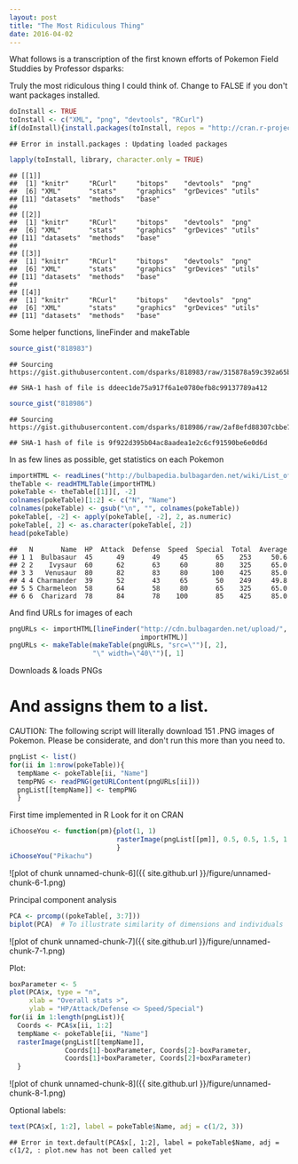 ```yaml
---
layout: post
title: "The Most Ridiculous Thing"
date: 2016-04-02
---
```


What follows is a transcription of the first known efforts of Pokemon Field Studdies by Professor dsparks:

Truly the most ridiculous thing I could think of.
Change to FALSE if you don't want packages installed.

```r
doInstall <- TRUE  
toInstall <- c("XML", "png", "devtools", "RCurl")
if(doInstall){install.packages(toInstall, repos = "http://cran.r-project.org")}
```

```
## Error in install.packages : Updating loaded packages
```

```r
lapply(toInstall, library, character.only = TRUE)
```

```
## [[1]]
##  [1] "knitr"     "RCurl"     "bitops"    "devtools"  "png"      
##  [6] "XML"       "stats"     "graphics"  "grDevices" "utils"    
## [11] "datasets"  "methods"   "base"     
## 
## [[2]]
##  [1] "knitr"     "RCurl"     "bitops"    "devtools"  "png"      
##  [6] "XML"       "stats"     "graphics"  "grDevices" "utils"    
## [11] "datasets"  "methods"   "base"     
## 
## [[3]]
##  [1] "knitr"     "RCurl"     "bitops"    "devtools"  "png"      
##  [6] "XML"       "stats"     "graphics"  "grDevices" "utils"    
## [11] "datasets"  "methods"   "base"     
## 
## [[4]]
##  [1] "knitr"     "RCurl"     "bitops"    "devtools"  "png"      
##  [6] "XML"       "stats"     "graphics"  "grDevices" "utils"    
## [11] "datasets"  "methods"   "base"
```

Some helper functions, lineFinder and makeTable


```r
source_gist("818983")
```

```
## Sourcing https://gist.githubusercontent.com/dsparks/818983/raw/315878a59c392a65b176a43c4903b3ede6b67864/LineFinder.R
```

```
## SHA-1 hash of file is ddeec1de75a917f6a1e0780efb8c99137789a412
```

```r
source_gist("818986")
```

```
## Sourcing https://gist.githubusercontent.com/dsparks/818986/raw/2af8efd88307cbbe7941d6be98834f166c56fc61/MakeTable.R
```

```
## SHA-1 hash of file is 9f922d395b04ac8aadea1e2c6cf91590be6e0d6d
```

In as few lines as possible, get statistics on each Pokemon


```r
importHTML <- readLines("http://bulbapedia.bulbagarden.net/wiki/List_of_Pok%C3%A9mon_by_base_stats_(Generation_I)")
theTable <- readHTMLTable(importHTML)
pokeTable <- theTable[[1]][, -2]
colnames(pokeTable)[1:2] <- c("N", "Name")
colnames(pokeTable) <- gsub("\n", "", colnames(pokeTable))
pokeTable[, -2] <- apply(pokeTable[, -2], 2, as.numeric)
pokeTable[, 2] <- as.character(pokeTable[, 2])
head(pokeTable)
```

```
##   N       Name  HP  Attack  Defense  Speed  Special  Total  Average
## 1 1  Bulbasaur  45      49       49     45       65    253     50.6
## 2 2    Ivysaur  60      62       63     60       80    325     65.0
## 3 3   Venusaur  80      82       83     80      100    425     85.0
## 4 4 Charmander  39      52       43     65       50    249     49.8
## 5 5 Charmeleon  58      64       58     80       65    325     65.0
## 6 6  Charizard  78      84       78    100       85    425     85.0
```

And find URLs for images of each


```r
pngURLs <- importHTML[lineFinder("http://cdn.bulbagarden.net/upload/",
                                 importHTML)]
pngURLs <- makeTable(makeTable(pngURLs, "src=\"")[, 2],
                     "\" width=\"40\"")[, 1]
```

Downloads & loads PNGs
# And assigns them to a list.
CAUTION: The following script will literally download 151 .PNG images of
Pokemon. Please be considerate, and don't run this more than you need to.


```r
pngList <- list()
for(ii in 1:nrow(pokeTable)){
  tempName <- pokeTable[ii, "Name"]
  tempPNG <- readPNG(getURLContent(pngURLs[ii]))  
  pngList[[tempName]] <- tempPNG  
  }
```

First time implemented in R
Look for it on CRAN


```r
iChooseYou <- function(pm){plot(1, 1)  
                           rasterImage(pngList[[pm]], 0.5, 0.5, 1.5, 1.5)                           
                           }
iChooseYou("Pikachu")  
```

![plot of chunk unnamed-chunk-6]({{ site.github.url  }}/figure/unnamed-chunk-6-1.png)

Principal component analysis


```r
PCA <- prcomp((pokeTable[, 3:7]))
biplot(PCA)  # To illustrate similarity of dimensions and individuals
```

![plot of chunk unnamed-chunk-7]({{ site.github.url  }}/figure/unnamed-chunk-7-1.png)

Plot:


```r
boxParameter <- 5  
plot(PCA$x, type = "n",
     xlab = "Overall stats >",
     ylab = "HP/Attack/Defense <> Speed/Special")
for(ii in 1:length(pngList)){
  Coords <- PCA$x[ii, 1:2]
  tempName <- pokeTable[ii, "Name"]
  rasterImage(pngList[[tempName]],
              Coords[1]-boxParameter, Coords[2]-boxParameter,
              Coords[1]+boxParameter, Coords[2]+boxParameter)
  }  
```

![plot of chunk unnamed-chunk-8]({{ site.github.url  }}/figure/unnamed-chunk-8-1.png)

Optional labels:


```r
text(PCA$x[, 1:2], label = pokeTable$Name, adj = c(1/2, 3))
```

```
## Error in text.default(PCA$x[, 1:2], label = pokeTable$Name, adj = c(1/2, : plot.new has not been called yet
```


